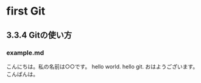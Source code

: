 # first Git
## 3.3.4 Gitの使い方
### example.md

こんにちは。私の名前は○○です。
hello world.
hello git.
おはようございます。
こんばんは。
